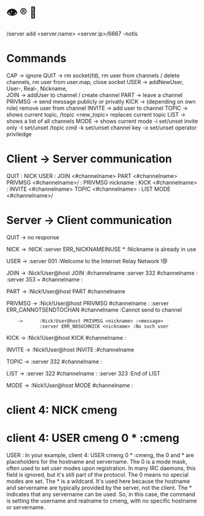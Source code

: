# :eye: :registered: :ocean: 


/server add <server.name> <server.ip>/6667 -notls


# Commands

CAP 	->		ignore
QUIT	-> 		rm socket(fd), rm user from channels / delete channels, rm user from user.map, close socket
USER	->		addNewUser, User-, Real-, Nickname,  
JOIN	-> 		addUser to channel / create channel
PART	->		leave a channel
PRIVMSG	->		send message publicly or privatly 
KICK	->		(depending on own role) remove user from channel
INVITE	->		add user to channel
TOPIC	->		shows current topic, /topic <new_topic> replaces current topic
LIST	->		shows a list of all channels
MODE	->		shows current mode
	-i			set/unset invite only
	-t			set/unset /topic cmd
	-k			set/unset channel key
	-o			set/unset operator priviledge 


# Client -> Server communication

QUIT :<quit message>
NICK <new-nickname>
USER <username> <hostname> <servername> :<realname> 
JOIN <#channelname>
PART <#channelname>
PRIVMSG <#channelname>/<nickname> :<message>
PRIVMSG nickname :<message>
KICK <#channelname> <nickname> :<reason>
INVITE <nickname> <#channelname>
TOPIC <#channelname> :<new topic>
LIST
MODE <#channelname>/<nickname> <mode>


# Server -> Client communication

QUIT 	->		no response

NICK 	->		:NICK <old-nickname> <new-nickname>
				:server ERR_NICKNAMEINUSE * <new-nickname> :Nickname is already in use
				
USER 	->		:server 001 <nickname> :Welcome to the Internet Relay Network <nick>!<user>@<host>

JOIN 	->		:Nick!User@host JOIN :#channelname
				:server 332 <nickname> #channelname :<topic>
				:server 353 <nickname> = #channelname :<nicknames>

PART 	->		:Nick!User@host PART #channelname

PRIVMSG ->		:Nick!User@host PRIVMSG #channelname :<message> 
				:server ERR_CANNOTSENDTOCHAN <nickname> #channelname :Cannot send to channel

		->		:Nick!User@host PRIVMSG <nickname> :<message>
				:server ERR_NOSUCHNICK <nickname> :No such user

KICK 	->		:Nick!User@host KICK #channelname <nickname> :<reason>

INVITE 	->		:Nick!User@host INVITE <nickname> :#channelname

TOPIC 	->		:server 332 <nickname> #channelname :<topic>

LIST	->		:server 322 <nickname> #channelname <user count> :<topic>
				:server 323 <nickname> :End of LIST

MODE 	->		:Nick!User@host MODE #channelname :<mode>


# client 4: NICK cmeng
# client 4: USER cmeng 0 * :cmeng
USER <username> <hostname> <servername> :<realname>
In your example, client 4: USER cmeng 0 * :cmeng, the 0 and * are placeholders for the hostname and servername.
The 0 is a mode mask, often used to set user modes upon registration. In many IRC daemons, this field is ignored, but it's still part of the protocol. The 0 means no special modes are set.
The * is a wildcard. It's used here because the hostname and servername are typically provided by the server, not the client. The * indicates that any servername can be used.
So, in this case, the command is setting the username and realname to cmeng, with no specific hostname or servername.